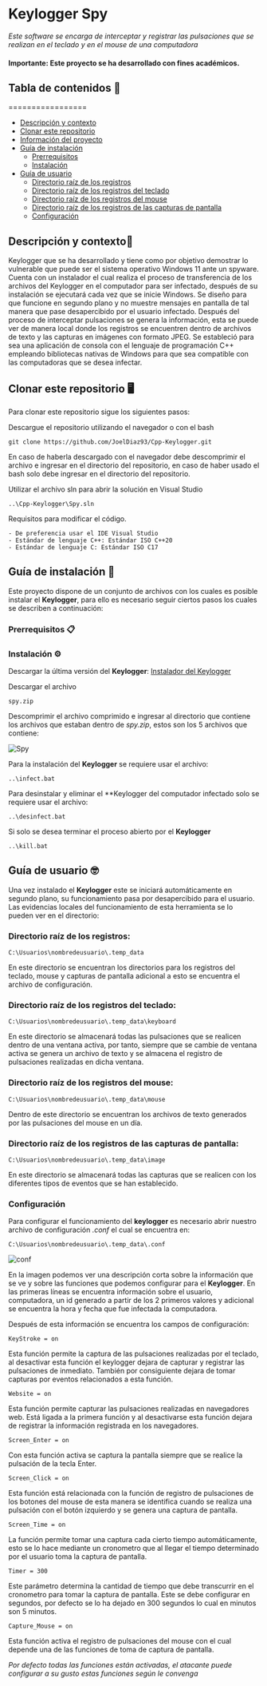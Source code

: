 ﻿# Keylogger Spy

_Este software se encarga de interceptar y registrar las pulsaciones que se realizan en el teclado y en el mouse de una computadora_

#### Importante: Este proyecto se ha desarrollado con fines académicos.

## Tabla de contenidos 📖
=================

* [Descripción y contexto](#descripcion-y-contexto)
* [Clonar este repositorio](#clonar-este-repositorio)
* [Información del proyecto](#informaci%C3%B3n-del-proyecto)
* [Guía de instalación](#gu%C3%ADa-de-instalaci%C3%B3n-%F0%9F%94%A7)
    * [Prerrequisitos](#prerrequisitos-%F0%9F%93%8B)
    * [Instalación](#instalaci%C3%B3n-%E2%9A%99%EF%B8%8F)
* [Guía de usuario](#gu%C3%ADa-de-usuario-%F0%9F%A4%93)
    * [Directorio raíz de los registros](#directorio-ra%C3%ADz-de-los-registros)
    * [Directorio raíz de los registros del teclado](#directorio-ra%C3%ADz-de-los-registros-del-teclado)
    * [Directorio raíz de los registros del mouse](#directorio-ra%C3%ADz-de-los-registros-del-mouse)
    * [Directorio raíz de los registros de las capturas de pantalla](#directorio-ra%C3%ADz-de-los-registros-de-las-capturas-de-pantalla)
    * [Configuración](#configuraci%C3%B3n)

## Descripción y contexto📜
Keylogger que se ha desarrollado y tiene como por objetivo demostrar lo vulnerable que puede ser el sistema operativo Windows 11 ante un spyware. Cuenta con un instalador el cual realiza el proceso de transferencia de los archivos del Keylogger en el computador para ser infectado, después de su instalación se ejecutará cada vez que se inicie Windows. Se diseño para que funcione en segundo plano y no muestre mensajes en pantalla de tal manera que pase desapercibido por el usuario infectado. Después del proceso de interceptar pulsaciones se genera la información, esta se puede ver de manera local donde los registros se encuentren dentro de archivos de texto y las capturas en imágenes con formato JPEG. Se estableció para sea una aplicación de consola con el lenguaje de programación C++ empleando bibliotecas nativas de Windows para que sea compatible con las computadoras que se desea infectar.

## Clonar este repositorio 🖥️
Para clonar este repositorio sigue los siguientes pasos:

Descargue el repositorio utilizando el navegador o con el bash
```
git clone https://github.com/JoelDiaz93/Cpp-Keylogger.git
```

En caso de haberla descargado con el navegador debe descomprimir el archivo e ingresar en el directorio del repositorio, en caso de haber usado el bash solo debe ingresar en el directorio del repositorio.

Utilizar el archivo sln para abrir la solución en Visual Studio 
```
..\Cpp-Keylogger\Spy.sln
```

Requisitos para modificar el código.
 ```
 - De preferencia usar el IDE Visual Studio
- Estándar de lenguaje C++: Estándar ISO C++20
- Estándar de lenguaje C: Estándar ISO C17
 ```

## Guía de instalación 🔧
Este proyecto dispone de un conjunto de archivos con los cuales es posible instalar el **Keylogger**, para ello es necesario seguir ciertos pasos los cuales se describen a continuación:

### Prerrequisitos 📋

### Instalación ⚙️

Descargar la última versión del **Keylogger**:
[Instalador del Keylogger](https://github.com/JoelDiaz93/Cpp-Keylogger/releases)

Descargar el archivo
```
spy.zip
```

Descomprimir el archivo comprimido e ingresar al directorio que contiene los archivos que estaban dentro de *spy.zip*, estos son los 5 archivos que contiene:

![Spy](https://user-images.githubusercontent.com/58042087/155380451-c36d415b-8cd0-44c8-a7e9-157840c4ba9a.png)

Para la instalación del **Keylogger** se requiere usar el archivo:
```
..\infect.bat
```
Para desinstalar y eliminar el **Keylogger del computador infectado solo se requiere usar el archivo: 
```
..\desinfect.bat
```
Si solo se desea terminar el proceso abierto por el **Keylogger**
```
..\kill.bat
```

## Guía de usuario 🤓
Una vez instalado el **Keylogger** este se iniciará automáticamente en segundo plano, su funcionamiento pasa por desapercibido para el usuario. 
Las evidencias locales del funcionamiento de esta herramienta se lo pueden ver en el directorio:

### Directorio raíz de los registros:
```
C:\Usuarios\nombredeusuario\.temp_data
```
En este directorio se encuentran los directorios para los registros del teclado, mouse y capturas de pantalla adicional a esto se encuentra el archivo de configuración.

### Directorio raíz de los registros del teclado:
```
C:\Usuarios\nombredeusuario\.temp_data\keyboard
```
En este directorio se almacenará todas las pulsaciones que se realicen dentro de una ventana activa, por tanto, siempre que se cambie de ventana activa se genera un archivo de texto y se almacena el registro de pulsaciones realizadas en dicha ventana.

### Directorio raíz de los registros del mouse:
```
C:\Usuarios\nombredeusuario\.temp_data\mouse
```
Dentro de este directorio se encuentran los archivos de texto generados por las pulsaciones del mouse en un día.

### Directorio raíz de los registros de las capturas de pantalla:
```
C:\Usuarios\nombredeusuario\.temp_data\image
```
En este directorio se almacenará todas las capturas que se realicen con los diferentes tipos de eventos que se han establecido.

### Configuración
Para configurar el funcionamiento del **keylogger** es necesario abrir nuestro archivo de configuración *.conf* el cual se encuentra en:
```
C:\Usuarios\nombredeusuario\.temp_data\.conf
```
![conf](https://user-images.githubusercontent.com/58042087/155380500-021ba456-fc55-4fc9-add3-0ef710bd1976.png)

En la imagen podemos ver una descripción corta sobre la información que se ve y sobre las funciones que podemos configurar para el **Keylogger**. En las primeras líneas se encuentra información sobre el usuario, computadora, un id generado a partir de los 2 primeros valores y adicional se encuentra la hora y fecha que fue infectada la computadora.

Después de esta información se encuentra los campos de configuración:
```
KeyStroke = on
```
Esta función permite la captura de las pulsaciones realizadas por el teclado, al desactivar esta función el keylogger dejara de capturar y registrar las pulsaciones de inmediato. También por consiguiente dejara de tomar capturas por eventos relacionados a esta función.

```
Website = on
```
Esta función permite capturar las pulsaciones realizadas en navegadores web. Está ligada a la primera función y al desactivarse esta función dejara de registrar la información registrada en los navegadores.
```
Screen_Enter = on
```
Con esta función activa se captura la pantalla siempre que se realice la pulsación de la tecla Enter.
```
Screen_Click = on
```
Esta función está relacionada con la función de registro de pulsaciones de los botones del mouse de esta manera se identifica cuando se realiza una pulsación con el botón izquierdo y se genera una captura de pantalla.
```
Screen_Time = on
```
La función permite tomar una captura cada cierto tiempo automáticamente, esto se lo hace mediante un cronometro que al llegar el tiempo determinado por el usuario toma la captura de pantalla.
```
Timer = 300
```
Este parámetro determina la cantidad de tiempo que debe transcurrir en el cronometro para tomar la captura de pantalla. Este se debe configurar en segundos, por defecto se lo ha dejado en 300 segundos lo cual en minutos son 5 minutos.
```
Capture_Mouse = on
```
Esta función activa el registro de pulsaciones del mouse con el cual depende una de las funciones de toma de captura de pantalla.

_Por defecto todas las funciones están activadas, el atacante puede configurar a su gusto estas funciones según le convenga_







